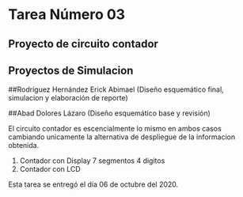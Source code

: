 # Tarea Número 03
## Proyecto de circuito contador 
## Proyectos de Simulacion 

##Rodríguez Hernández Erick Abimael (Diseño esquemático final, simulacion y elaboración de reporte)

##Abad Dolores Lázaro (Diseño esquemático base y revisión)



El circuito contador es escencialmente lo mismo en ambos casos cambiando 
unicamente la alternativa de despliegue de la informacion obtenida.

1. Contador con Display 7 segmentos 4 digitos
2. Contador con LCD

Esta tarea se entregó el día 06 de octubre del 2020.
